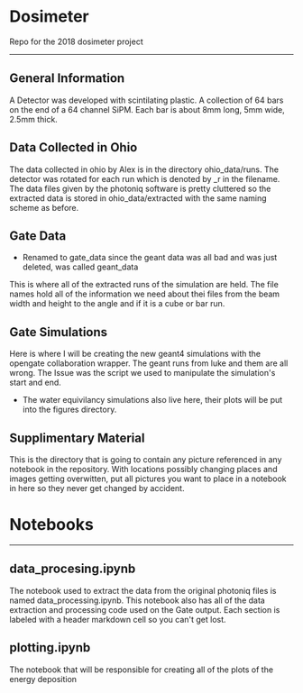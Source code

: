# Dosimeter
Repo for the 2018 dosimeter project
***

## General Information
A Detector was developed with scintilating plastic. A collection of 64 bars on the end of a 64 channel SiPM. Each bar is about 8mm long, 5mm wide, 2.5mm thick.


## Data Collected in Ohio
The data collected in ohio by Alex is in the directory ohio_data/runs. The detector was rotated for each run which is denoted by \_r in the filename. The data files given by the photoniq software is pretty cluttered so the extracted data is stored in ohio_data/extracted with the same naming scheme as before.

## Gate Data
- Renamed to gate_data since the geant data was all bad and was just deleted, was called geant_data

This is where all of the extracted runs of the simulation are held. The file names hold all of the information we need about thei files from the beam width and height to the angle and if it is a cube or bar run.

## Gate Simulations
Here is where I will be creating the new geant4 simulations with the opengate collaboration wrapper. The geant runs from luke and them are all wrong. The Issue was the script we used to manipulate the simulation's start and end.
- The water equivilancy simulations also live here, their plots will be put into the figures directory.

## Supplimentary Material
This is the directory that is going to contain any picture referenced in any notebook in the repository. With locations possibly changing places and images getting overwitten, put all pictures you want to place in a notebook in here so they never get changed by accident.

# Notebooks
***
## data_procesing.ipynb
The notebook used to extract the data from the original photoniq files is named data_processing.ipynb. This notebook also has all of the data extraction and processing code used on the Gate output. Each section is labeled with a header markdown cell so you can't get lost.

## plotting.ipynb
The notebook that will be responsible for creating all of the plots of the energy deposition

